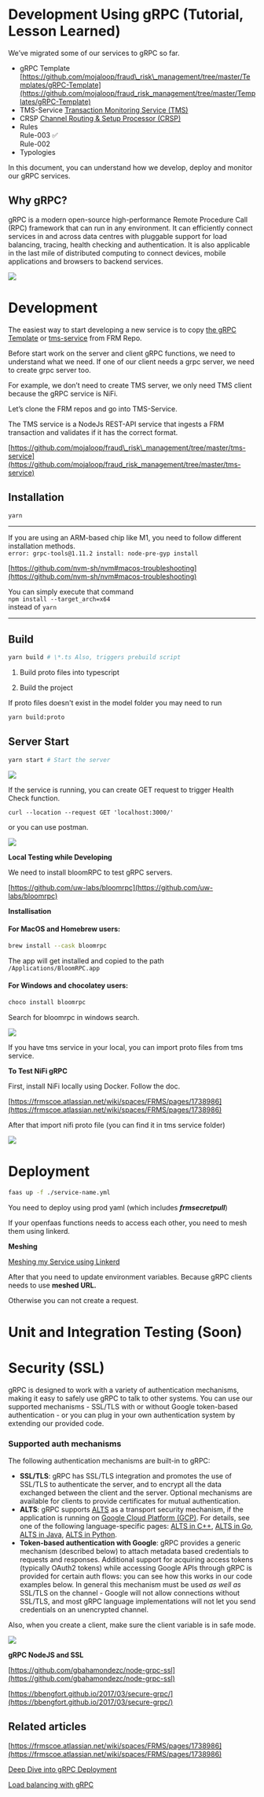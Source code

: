 <!-- SPDX-License-Identifier: Apache-2.0 -->

# Development Using gRPC (Tutorial, Lesson Learned)

We’ve migrated some of our services to gRPC so far.

- gRPC Template [https://github.com/mojaloop/fraud\_risk\_management/tree/master/Templates/gRPC-Template](https://github.com/mojaloop/fraud_risk_management/tree/master/Templates/gRPC-Template)
- TMS-Service [Transaction Monitoring Service (TMS)](https://frmscoe.atlassian.net/wiki/spaces/FRMS/pages/1739897)
- CRSP [Channel Routing & Setup Processor (CRSP)](https://frmscoe.atlassian.net/wiki/spaces/FRMS/pages/1740020)
- Rules  
    Rule-003 ✅  
    Rule-002
- Typologies

In this document, you can understand how we develop, deploy and monitor our gRPC services.

## Why gRPC?

gRPC is a modern open-source high-performance Remote Procedure Call (RPC) framework that can run in any environment. It can efficiently connect services in and across data centres with pluggable support for load balancing, tracing, health checking and authentication. It is also applicable in the last mile of distributed computing to connect devices, mobile applications and browsers to backend services.  

![](../../images/2021-06-25_at_1.45.21-2x.png)

# Development

The easiest way to start developing a new service is to copy [the gRPC Template](https://github.com/mojaloop/fraud_risk_management/tree/master/Templates/gRPC-Template) or [tms-service](https://github.com/mojaloop/fraud_risk_management/tree/master/tms-service) from FRM Repo.

Before start work on the server and client gRPC functions, we need to understand what we need. If one of our client needs a grpc server, we need to create grpc server too.

For example, we don’t need to create TMS server, we only need TMS client because the gRPC service is NiFi.

Let’s clone the FRM repos and go into TMS-Service.

The TMS service is a NodeJs REST-API service that ingests a FRM transaction and validates if it has the correct format.

[https://github.com/mojaloop/fraud\_risk\_management/tree/master/tms-service](https://github.com/mojaloop/fraud_risk_management/tree/master/tms-service)

## Installation

```bash
yarn
```

* * *

If you are using an ARM-based chip like M1, you need to follow different installation methods.  
`error: grpc-tools@1.11.2 install: node-pre-gyp install`

[https://github.com/nvm-sh/nvm#macos-troubleshooting](https://github.com/nvm-sh/nvm#macos-troubleshooting)

You can simply execute that command  
`npm install --target_arch=x64`  
instead of `yarn`

* * *

## Build

```bash
yarn build # \*.ts Also, triggers prebuild script
```

1. Build proto files into typescript

2. Build the project

If proto files doesn't exist in the model folder you may need to run

```bash
yarn build:proto
```

## Server Start

```bash
yarn start # Start the server
```

![](../../images/2021-06-25_at_2.46.11-2x.png)

If the service is running, you can create GET request to trigger Health Check function.

```
curl --location --request GET 'localhost:3000/'
```

or you can use postman.

![](../../images/2021-06-25_at_2.47.39-2x.png)

**Local Testing while Developing**

We need to install bloomRPC to test gRPC servers.

[https://github.com/uw-labs/bloomrpc](https://github.com/uw-labs/bloomrpc)

**Installisation**

#### For MacOS and Homebrew users:

```bash
brew install --cask bloomrpc
```

The app will get installed and copied to the path `/Applications/BloomRPC.app`

#### For Windows and chocolatey users:

```bash
choco install bloomrpc
```

Search for bloomrpc in windows search.

![](../../images/editor-preview.gif)

If you have tms service in your local, you can import proto files from tms service.

**To Test NiFi gRPC**

First, install NiFi locally using Docker. Follow the doc.

[https://frmscoe.atlassian.net/wiki/spaces/FRMS/pages/1738986](https://frmscoe.atlassian.net/wiki/spaces/FRMS/pages/1738986)

After that import nifi proto file (you can find it in tms service folder)

![](../../images/2021-06-25_at_2.40.48-2x.png)

# Deployment

```bash
faas up -f ./service-name.yml
```

You need to deploy using prod yaml (which includes ***frmsecretpull***)

If your openfaas functions needs to access each other, you need to mesh them using linkerd.

**Meshing**

[Meshing my Service using Linkerd](../architecture-and-design/linkerd/meshing-my-service-using-linkerd.md)

After that you need to update environment variables. Because gRPC clients needs to use **meshed URL.**

Otherwise you can not create a request.

# Unit and Integration Testing (Soon)

# Security (SSL)

gRPC is designed to work with a variety of authentication mechanisms, making it easy to safely use gRPC to talk to other systems. You can use our supported mechanisms - SSL/TLS with or without Google token-based authentication - or you can plug in your own authentication system by extending our provided code.

### Supported auth mechanisms

The following authentication mechanisms are built-in to gRPC:

- **SSL/TLS**: gRPC has SSL/TLS integration and promotes the use of SSL/TLS to authenticate the server, and to encrypt all the data exchanged between the client and the server. Optional mechanisms are available for clients to provide certificates for mutual authentication.
- **ALTS**: gRPC supports [ALTS](https://cloud.google.com/security/encryption-in-transit/application-layer-transport-security) as a transport security mechanism, if the application is running on [Google Cloud Platform (GCP)](https://cloud.google.com). For details, see one of the following language-specific pages: [ALTS in C++](https://grpc.io/docs/languages/cpp/alts/), [ALTS in Go](https://grpc.io/docs/languages/go/alts/), [ALTS in Java](https://grpc.io/docs/languages/java/alts/), [ALTS in Python](https://grpc.io/docs/languages/python/alts/).
- **Token-based authentication with Google**: gRPC provides a generic mechanism (described below) to attach metadata based credentials to requests and responses. Additional support for acquiring access tokens (typically OAuth2 tokens) while accessing Google APIs through gRPC is provided for certain auth flows: you can see how this works in our code examples below. In general this mechanism must be used *as well as* SSL/TLS on the channel - Google will not allow connections without SSL/TLS, and most gRPC language implementations will not let you send credentials on an unencrypted channel.

Also, when you create a client, make sure the client variable is in safe mode.

![](../../images/2021-06-25_at_2.53.05-2x.png)

**gRPC NodeJS and SSL**

[https://github.com/gbahamondezc/node-grpc-ssl](https://github.com/gbahamondezc/node-grpc-ssl)

[https://bbengfort.github.io/2017/03/secure-grpc/](https://bbengfort.github.io/2017/03/secure-grpc/)

## Related articles

[https://frmscoe.atlassian.net/wiki/spaces/FRMS/pages/1738986](https://frmscoe.atlassian.net/wiki/spaces/FRMS/pages/1738986)

[Deep Dive into gRPC Deployment](../Deep-Dive-Into-gRPC-Deployment.md)

[Load balancing with gRPC](../architecture-and-design/linkerd/load-balancing-with-grpc.md)
